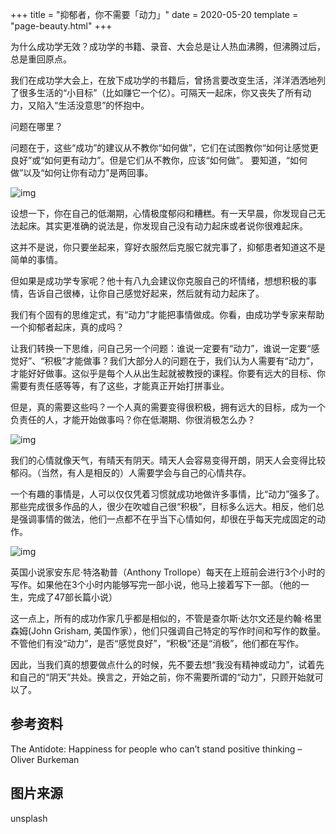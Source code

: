 +++
title = "抑郁者，你不需要「动力」"
date = 2020-05-20
template = "page-beauty.html"
+++

为什么成功学无效？成功学的书籍、录音、大会总是让人热血沸腾，但沸腾过后，总是重回原点。

我们在成功学大会上，在放下成功学的书籍后，曾扬言要改变生活，洋洋洒洒地列了很多生活的“小目标”（比如赚它一个亿）。可隔天一起床，你又丧失了所有动力，又陷入“生活没意思”的怀抱中。

问题在哪里？

问题在于，这些“成功”的建议从不教你“如何做”，它们在试图教你“如何让感觉更良好”或“如何更有动力”。但是它们从不教你，应该“如何做”。
要知道，“如何做”以及“如何让你有动力”是两回事。

![img](https://linxz-aliyun.oss-cn-shenzhen.aliyuncs.com/images/depression-motivation2.jpg)

设想一下，你在自己的低潮期，心情极度郁闷和糟糕。有一天早晨，你发现自己无法起床。其实更准确的说法是，你发现自己没有动力起床或者说你很难起床。

这并不是说，你只要坐起来，穿好衣服然后克服它就完事了，抑郁患者知道这不是简单的事情。

但如果是成功学专家呢？他十有八九会建议你克服自己的坏情绪，想想积极的事情，告诉自己很棒，让你自己感觉好起来，然后就有动力起床了。

我们有个固有的思维定式，有“动力”才能把事情做成。你看，由成功学专家来帮助一个抑郁者起床，真的成吗？

让我们转换一下思维，问自己另一个问题：谁说一定要有“动力”，谁说一定要“感觉好”、“积极”才能做事？我们大部分人的问题在于，我们认为人需要有“动力”，才能好好做事。这似乎是每个人从出生起就被教授的课程。你要有远大的目标、你需要有责任感等等，有了这些，才能真正开始打拼事业。

但是，真的需要这些吗？一个人真的需要变得很积极，拥有远大的目标，成为一个负责任的人，才能开始做事吗？你在低潮期、你很消极怎么办？

![img](https://linxz-aliyun.oss-cn-shenzhen.aliyuncs.com/images/depression-motivation3.jpg)

我们的心情就像天气，有晴天有阴天。晴天人会容易变得开朗，阴天人会变得比较郁闷。（当然，有人是相反的）人需要学会与自己的心情共存。

一个有趣的事情是，人可以仅仅凭着习惯就成功地做许多事情，比“动力”强多了。那些完成很多作品的人，很少在吹嘘自己很“积极”，目标多么远大。相反，他们总是强调事情的做法，他们一点都不在乎当下心情如何，却很在乎每天完成固定的动作。

![img](https://linxz-aliyun.oss-cn-shenzhen.aliyuncs.com/images/depression-motivation4.jpg)

英国小说家安东尼·特洛勒普（Anthony Trollope）每天在上班前会进行3个小时的写作。如果他在3个小时内能够写完一部小说，他马上接着写下一部。（他的一生，完成了47部长篇小说）

这一点上，所有的成功作家几乎都是相似的，不管是查尔斯·达尔文还是约翰·格里森姆(John Grisham, 美国作家），他们只强调自己特定的写作时间和写作的数量。不管他们有没“动力”，是否“感觉良好”，“积极”还是“消极”，他们都在写作。

因此，当我们真的想要做点什么的时候，先不要去想“我没有精神或动力”，试着先和自己的“阴天”共处。换言之，开始之前，你不需要所谓的“动力”，只顾开始就可以了。

## 参考资料
The Antidote: Happiness for people who can’t stand positive thinking – Oliver Burkeman

## 图片来源
unsplash
